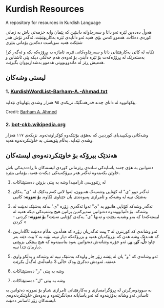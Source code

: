 # Kurdish Resources
A repository for resources in Kurdish Language

هەوڵ دەدەین لێرە ئەو داتا و سەرچاوانە دابنێین کە پێمان وایە خزمەتی باش بە زمانی کوردی دەکات. هەموو کەس بۆی هەیە  ئەو داتایەی ئێرە بەکاربهێنێت. ئەگەر تۆش هەر شتێکت هەیە سوپاست دەکەین بۆمانی بنێری

تکایە لە کاتی بەکارهێنانی داتا و سەرچاوەکانی ئێرە، ئاماژە بە پڕۆژەکە بکە و ئەگەر کرا بەستەرێک لە پڕۆژەکەت بۆ ئێرە دابنێ. بۆ ئەوەی هەم خەڵکی دیکە پێی ئاشنابن و هەمیش ڕێز لە ماندووبوونی هەموو بەشداربووان بگیرێت.

## لیستی وشەکان

### 1. [KurdishWordList-Barham-A.-Ahmad.txt](Kurdish%20wordlist/KurdishWordList-Barham-A.-Ahmad.txt)
پێکهاتووە لە داتای چەند فەرهەنگێک نزیکەی ٩٥ هەزار وشەی بێهاوتای تێدایە.

Credit: [Barham A. Ahmed](https://www.facebook.com/Barham94) 

### 2. [bot-ckb.wikipedia.org](Kurdish%20wordlist/bot-ckb.wikipedia.org.txt)

وشەکانی ویکیپیدیای کوردیین کە بەهۆی بۆتێکەوە کۆکراونەتەوە. نزیکەی ١١٧ هەزار وشەی تێدایە. بەڵام پێویستی بە خاوێنکردنەوە هەیە.

## هەندێک بیرۆکە بۆ خاوێنکردنەوەی لیستەکان
دەتوانین بە هۆی چەند یاسایەکی سادەی ڕێزمانی کوردی لیستەکان تا ڕاددەیەکی باش خاوێن بکەینەوە ئەگەر هەر بیرۆکەیەکی دیکەت هەیە، بۆمانی بنێرە.

1. لە ڕێنووسی ئارامییدا وشە بە پیتی بزوێن دەستپێناکات
2. ئەگەر دوو "ی" لە کۆتایی وشەیەک هەبوون، ئەوا لانی کەم یەکێک لە "ی" ـەکان بەشێک نییە لە وشەکە و ئامرازی پەیوەندی یان جێناوی لکاوە.
**بۆ نموونە:** کانیی

3. ئەگەر وشەکە کۆتایی هاتبوو بە "ی" ئەوا ئەگەری زۆرە "ی" ـەکە بەشێک نەبێت لە وشەکە. بۆ دڵنیابوونەوە دەتوانین سەیرکەین بزانین هیچ وشەیەکی دیکە هەیە لە لیستەکەدا کە بەو وشەیە بچێت و تەنها "ی" ـەکەی کۆتایی نەبێت؟
**بۆ نموونە:** کردنی -> کردن

4. ئەو وشانەی کە کورتترن لە ٣ پیت ئەگەریان زۆرە کە هەڵەبن. بەڵام دەىێت ئاگاداربین کە هەندێک وشە هەن کە بزرۆکەیان هەیە و بزرۆکەکە دیار نییە، بۆیە بە ٢ پیت دێنە بەر چاو: **دڵ، کڕ، پڕ**. ئەو جۆرە وشانەش دەتوانین بەوە بناسینەوە کە هیچ پیتێکی بزوێنی دیارییان تێدا نییە.

5. ئەو وشانەی کە "و" یان لە پێشە زۆر جار واوەکە بەشێک نییە لە وشەکە و بەڵکو واوی عەتفە. ئەوەش دەکرێ وەک خاڵی 3 مامەڵەی لەگەڵ بکرێت

6. وشە بە پیتی "ر" دەستپێناکات

7. وشە بە پیتی "ل" دەستپێناکات

بە سوودوەرگرتن لە پڕۆگرامسازی و بەکارهێنانی ئامرازی شیاو بۆ نموونە دەتوانین بە ئاسانی ئەو وشانە بدۆزینەوە کە ئەو یاسایانە دەیانگرێتەوە و بەوەش خاوێنکردنەوەی لیستەکان زۆر ئاسانتر دەبێت.

